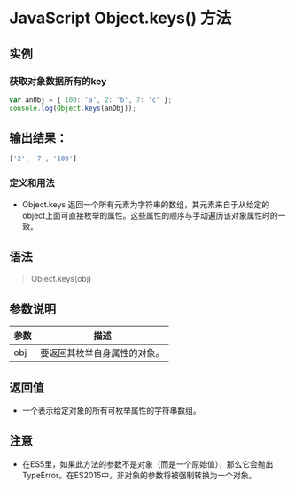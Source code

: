 <!--
 * @Autor: za-wangxuezhong
 * @Date: 2020-10-08 17:07:55
 * @LastEditors: za-wangxuezhong
 * @LastEditTime: 2020-11-23 20:09:41
 * @Description:
 * @ToDo:
 * @JiraID: SOMPO-
-->
<!-- es5 -->
<!-- Obj -->

# JavaScript Object.keys() 方法
## 实例
### 获取对象数据所有的key
```JavaScript
var anObj = { 100: 'a', 2: 'b', 7: 'c' };
console.log(Object.keys(anObj));
```
## 输出结果：
```JavaScript
['2', '7', '100']
```

### 定义和用法
- Object.keys 返回一个所有元素为字符串的数组，其元素来自于从给定的object上面可直接枚举的属性。这些属性的顺序与手动遍历该对象属性时的一致。

## 语法

> Object.keys(obj)

## 参数说明
|参数|描述|
|-|-|
|obj|要返回其枚举自身属性的对象。|

## 返回值
- 一个表示给定对象的所有可枚举属性的字符串数组。

## 注意
- 在ES5里，如果此方法的参数不是对象（而是一个原始值），那么它会抛出 TypeError。在ES2015中，非对象的参数将被强制转换为一个对象。

<br/>

<div style="display:none">
keys(obj)
</div>



